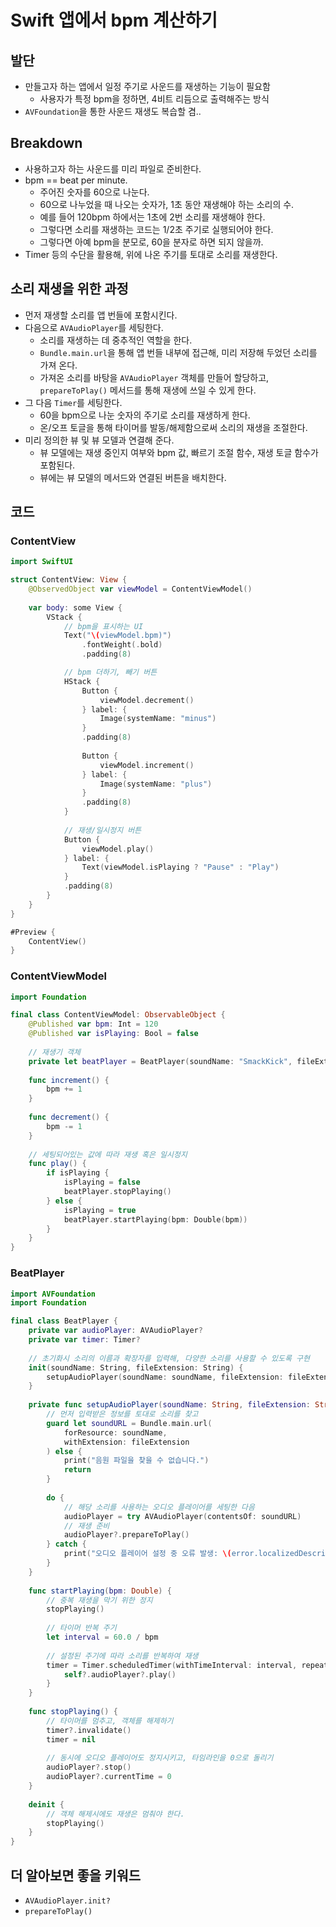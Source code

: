 # Swift 앱에서 bpm 계산하기

## 발단
- 만들고자 하는 앱에서 일정 주기로 사운드를 재생하는 기능이 필요함
  - 사용자가 특정 bpm을 정하면, 4비트 리듬으로 출력해주는 방식
- `AVFoundation`을 통한 사운드 재생도 복습할 겸..

## Breakdown
- 사용하고자 하는 사운드를 미리 파일로 준비한다.
- bpm == beat per minute.
  - 주어진 숫자를 60으로 나눈다.
  - 60으로 나누었을 때 나오는 숫자가, 1초 동안 재생해야 하는 소리의 수.
  - 예를 들어 120bpm 하에서는 1초에 2번 소리를 재생해야 한다.
  - 그렇다면 소리를 재생하는 코드는 1/2초 주기로 실행되어야 한다.
  - 그렇다면 아예 bpm을 분모로, 60을 분자로 하면 되지 않을까.
- Timer 등의 수단을 활용해, 위에 나온 주기를 토대로 소리를 재생한다.

## 소리 재생을 위한 과정
- 먼저 재생할 소리를 앱 번들에 포함시킨다.
- 다음으로 `AVAudioPlayer`를 세팅한다.
  - 소리를 재생하는 데 중추적인 역할을 한다.
  - `Bundle.main.url`을 통해 앱 번들 내부에 접근해, 미리 저장해 두었던 소리를 가져 온다.
  - 가져온 소리를 바탕을 `AVAudioPlayer` 객체를 만들어 할당하고, `prepareToPlay()` 메서드를 통해 재생에 쓰일 수 있게 한다.
- 그 다음 `Timer`를 세팅한다.
  - 60을 bpm으로 나눈 숫자의 주기로 소리를 재생하게 한다.
  - 온/오프 토글을 통해 타이머를 발동/해제함으로써 소리의 재생을 조절한다.
- 미리 정의한 뷰 및 뷰 모델과 연결해 준다.
  - 뷰 모델에는 재생 중인지 여부와 bpm 값, 빠르기 조절 함수, 재생 토글 함수가 포함된다.
  - 뷰에는 뷰 모델의 메서드와 연결된 버튼을 배치한다.

## 코드

### ContentView
```Swift
import SwiftUI

struct ContentView: View {
    @ObservedObject var viewModel = ContentViewModel()
    
    var body: some View {
        VStack {
            // bpm을 표시하는 UI
            Text("\(viewModel.bpm)")
                .fontWeight(.bold)
                .padding(8)

            // bpm 더하기, 빼기 버튼
            HStack {
                Button {
                    viewModel.decrement()
                } label: {
                    Image(systemName: "minus")
                }
                .padding(8)
                
                Button {
                    viewModel.increment()
                } label: {
                    Image(systemName: "plus")
                }
                .padding(8)
            }
            
            // 재생/일시정지 버튼
            Button {
                viewModel.play()
            } label: {
                Text(viewModel.isPlaying ? "Pause" : "Play")
            }
            .padding(8)
        }
    }
}

#Preview {
    ContentView()
}
```

### ContentViewModel
```Swift
import Foundation

final class ContentViewModel: ObservableObject {
    @Published var bpm: Int = 120
    @Published var isPlaying: Bool = false
    
    // 재생기 객체
    private let beatPlayer = BeatPlayer(soundName: "SmackKick", fileExtension: "wav")
    
    func increment() {
        bpm += 1
    }
    
    func decrement() {
        bpm -= 1
    }
    
    // 세팅되어있는 값에 따라 재생 혹은 일시정지
    func play() {
        if isPlaying {
            isPlaying = false
            beatPlayer.stopPlaying()
        } else {
            isPlaying = true
            beatPlayer.startPlaying(bpm: Double(bpm))
        }
    }
}

```

### BeatPlayer
```Swift
import AVFoundation
import Foundation

final class BeatPlayer {
    private var audioPlayer: AVAudioPlayer?
    private var timer: Timer?
    
    // 초기화시 소리의 이름과 확장자를 입력해, 다양한 소리를 사용할 수 있도록 구현
    init(soundName: String, fileExtension: String) {
        setupAudioPlayer(soundName: soundName, fileExtension: fileExtension)
    }
   
    private func setupAudioPlayer(soundName: String, fileExtension: String) {
        // 먼저 입력받은 정보를 토대로 소리를 찾고
        guard let soundURL = Bundle.main.url(
            forResource: soundName,
            withExtension: fileExtension
        ) else {
            print("음원 파일을 찾을 수 없습니다.")
            return
        }
        
        do {
            // 해당 소리를 사용하는 오디오 플레이어를 세팅한 다음
            audioPlayer = try AVAudioPlayer(contentsOf: soundURL)
            // 재생 준비
            audioPlayer?.prepareToPlay()
        } catch {
            print("오디오 플레이어 설정 중 오류 발생: \(error.localizedDescription)")
        }
    }
    
    func startPlaying(bpm: Double) {
        // 중복 재생을 막기 위한 정지
        stopPlaying()
        
        // 타이머 반복 주기
        let interval = 60.0 / bpm
        
        // 설정된 주기에 따라 소리를 반복하여 재생
        timer = Timer.scheduledTimer(withTimeInterval: interval, repeats: true) { [weak self] _ in
            self?.audioPlayer?.play()
        }
    }
    
    func stopPlaying() {
        // 타이머를 멈추고, 객체를 해제하기
        timer?.invalidate()
        timer = nil
        
        // 동시에 오디오 플레이어도 정지시키고, 타임라인을 0으로 돌리기
        audioPlayer?.stop()
        audioPlayer?.currentTime = 0
    }
    
    deinit {
        // 객체 해제시에도 재생은 멈춰야 한다.
        stopPlaying()
    }
}
```

## 더 알아보면 좋을 키워드
- `AVAudioPlayer.init?`
- `prepareToPlay()`